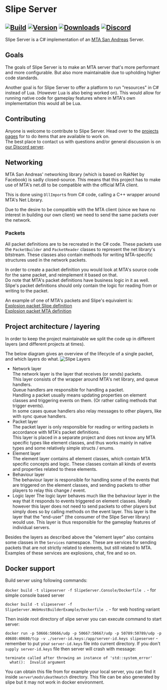 # Slipe Server
[![Build](https://dev.azure.com/bobvanhooff/slipe/_apis/build/status/3?branchName=master)](https://dev.azure.com/BobvanHooff/Slipe/_build?definitionId=3)
[![Version](https://img.shields.io/nuget/v/SlipeServer.Server)](https://www.nuget.org/packages/SlipeServer.Server)
[![Downloads](https://img.shields.io/nuget/dt/SlipeServer.Server)](https://www.nuget.org/packages/SlipeServer.Server)
[![Discord](https://img.shields.io/discord/555709976082120715?label=Discord)](https://discord.gg/T4gkRFV)
---

Slipe Server is a C# implementation of an [MTA San Andreas](https://mtasa.com) Server.

## Goals
The goals of Slipe Server is to make an MTA server that's more performant and more configurable. But also more maintainable due to upholding higher code standards.  

Another goal is for Slipe Server to offer a platform to run "resources" in C# instead of Lua. (However Lua is also being worked on). This would allow for running native code for gameplay features where in MTA's own implementation this would all be Lua. 

## Contributing
Anyone is welcome to contribute to Slipe Server. Head over to the [projects pages](https://github.com/mta-slipe/slipe-server/projects) for to do items that are available to work on.  
The best place to contact us with questions and/or general discussion is on [our Discord server](https://discord.gg/T4gkRFV).

## Networking
MTA San Andreas' networking library (which is based on RakNet by Facebook) is sadly closed-source. This means that this project has to make use of MTA's net.dll to be compatible with the official MTA client.

This is done using `DllImport`s from C# code, calling a C++ wrapper around MTA's Net Library.  

Due to the desire to be compatible with the MTA client (since we have no interest in building our own client) we need to send the same packets over the network.

### Packets
All packet definitions are to be recreated in the C# code. These packets use the `PacketBuilder` and `PacketReader` classes to represent the net library's bitstream. These classes also contain methods for writing MTA-specific structures used in the network packets.

In order to create a packet definition you would look at MTA's source code for the same packet, and reimplement it based on that.  
Do note that MTA's packet definitions have business logic in it as well. Slipe's packet definitions should only contain the logic for reading from or writing to the packet.  

An example of one of MTA's packets and Slipe's equivalent is:  
[Explosion packet Slipe definition](https://github.com/mta-slipe/Slipe-Server/blob/master/SlipeServer.Packets/Definitions/Explosions/ExplosionPacket.cs)  
[Explosion packet MTA definition](https://github.com/multitheftauto/mtasa-blue/blob/master/Server/mods/deathmatch/logic/packets/CExplosionSyncPacket.cpp)  

## Project architecture / layering
In order to keep the project maintainable we split the code up in different layers (and different projects at times).  

The below diagram gives an overview of the lifecycle of a single packet, and which layers do what.
![Slipe Layers](https://i.imgur.com/MvpHD7C.png)

- Network layer  
  The network layer is the layer that receives (or sends) packets.  
  This layer consists of the wrapper around MTA's net library, and queue handlers.  
  Queue handlers are responsible for handling a packet.  
  Handling a packet usually means updating properties on element classes and triggering events on them. (Or rather calling methods that trigger events).  
  In some cases queue handlers also relay messages to other players, like with sync queue handlers.
- Packet layer  
  The packet layer is only responsible for reading or writing packets in accordance with MTA's packet definitions.  
  This layer is placed in a separate project and does not know any MTA specific types like element classes, and thus works mainly in native types and some relatively simple structs / enums.  
- Element layer  
  The element layer contains all element classes, which contain MTA specific concepts and logic. These classes contain all kinds of events and properties related to these elements.  
- Behaviour layer  
  The behaviour layer is responsible for handling some of the events that are triggered on the element classes, and sending packets to other players to relay this change / event.  
- Logic layer
  The logic layer behaves much like the behaviour layer in the way that it responds to events triggered on element classes. Ideally however this layer does not need to send packets to other players but simply does so by calling methods on the event layer.
  This layer is the layer that the "end-user" (the consumer of the Slipe Server library) would use. This layer is thus responsible for the gameplay features of individual servers.  

Besides the layers as described above the "element layer"  also contains some classes in the `Services` namespace. These are services for sending packets that are not strictly related to elements, but still related to MTA.  
Examples of these services are explosions, chat, fire and so on.

## Docker support

Build server using following commands:

`docker build -t slipeserver -f SlipeServer.Console/Dockerfile .` - for simple console based server

`docker build -t slipeserver -f SlipeServer.WebHostBuilderExample/Dockerfile .` - for web hosting variant

Then inside root directory of slipe server you can execute command to start server:

`docker run -p 50666:50666/udp -p 50667:50667/udp -p 50789:50789/udp -p 40680:40680/tcp -v ./server-id.keys:/app/server-id.keys slipeserver` - remember to put your `server-id.keys` file into current directory.
If you don't `supply server-id.keys` file then server will crash with message:
```
terminate called after throwing an instance of 'std::system_error'
  what():  Invalid argument
```

You can obtain this file from for example your local server, you can find it inside `server\mods\deathmatch` directory. This file can be also generated by slipe but it may not work in docker environment.